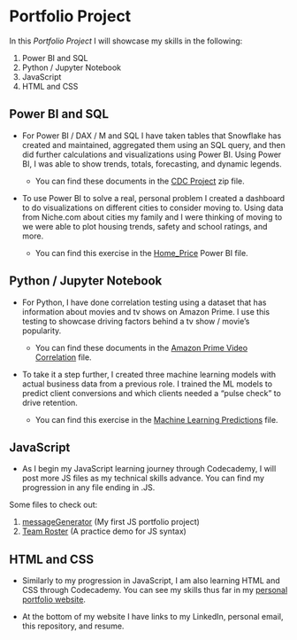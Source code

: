# Portfolio Project
In this *Portfolio Project* I will showcase my skills in the following:
1.	Power BI and SQL
2.	Python / Jupyter Notebook
3.	JavaScript
4.	HTML and CSS

## Power BI and SQL
* For Power BI / DAX / M and SQL I have taken tables that Snowflake has created and maintained, aggregated them using an SQL query, and then did further calculations and visualizations using Power BI. Using Power BI, I was able to show trends, totals, forecasting, and dynamic legends.

    * You can find these documents in the [CDC Project](https://github.com/christianhansonn/PortfolioProject/blob/main/CDC%20Project.zip) zip file.

* To use Power BI to solve a real, personal problem I created a dashboard to do visualizations on different cities to consider moving to. Using data from Niche.com about cities my family and I were thinking of moving to we were able to plot housing trends, safety and school ratings, and more.

    * You can find this exercise in the [Home_Price](https://github.com/christianhansonn/PortfolioProject/blob/main/Home_Price.pbix) Power BI file.

## Python / Jupyter Notebook
* For Python, I have done correlation testing using a dataset that has information about movies and tv shows on Amazon Prime. I use this testing to showcase driving factors behind a tv show / movie’s popularity. 

    * You can find these documents in the [Amazon Prime Video Correlation](https://github.com/christianhansonn/PortfolioProject/blob/main/Amazon%20Prime%20Video%20Correlation.ipynb) file.

* To take it a step further, I created three machine learning models with actual business data from a previous role. I trained the ML models to predict client conversions and which clients needed a “pulse check” to drive retention. 

    * You can find this exercise in the [Machine Learning Predictions](https://github.com/christianhansonn/PortfolioProject/blob/main/Machine%20Learning%20Predictions.ipynb) file.

## JavaScript

* As I begin my JavaScript learning journey through Codecademy, I will post more JS files as my technical skills advance. You can find my progression in any file ending in .JS.

Some files to check out:
1. [messageGenerator](https://github.com/christianhansonn/PortfolioProject/blob/main/messageGenerator.js) (My first JS portfolio project)
2. [Team Roster](https://github.com/christianhansonn/PortfolioProject/blob/main/Team%20Roster.js) (A practice demo for JS syntax)

## HTML and CSS

* Similarly to my progression in JavaScript, I am also learning HTML and CSS through Codecademy. You can see my skills thus far in my [personal portfolio website](https://christianhansonn.github.io/PortfolioWebsite/). 

* At the bottom of my website I have links to my LinkedIn, personal email, this repository, and resume.
